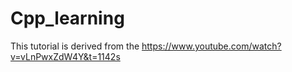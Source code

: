 # Cpp_learning
This tutorial is derived from the https://www.youtube.com/watch?v=vLnPwxZdW4Y&t=1142s